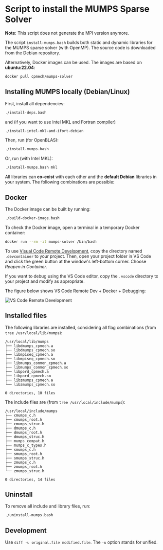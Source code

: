 # Script to install the MUMPS Sparse Solver

**Note:** This script does not generate the MPI version anymore.

The script `install-mumps.bash` builds both static and dynamic libraries for the MUMPS sparse solver (with OpenMP). The source code is downloaded from the Debian repository.

Alternatively, Docker images can be used. The images are based on **ubuntu:22.04**:

```bash
docker pull cpmech/mumps-solver
```

## Installing MUMPS locally (Debian/Linux)

First, install all dependencies:

```bash
./install-deps.bash
```

and (if you want to use Intel MKL and Fortran compiler)

```bash
./install-intel-mkl-and-ifort-debian
```

Then, run (for OpenBLAS):

```bash
./install-mumps.bash
```

Or, run (with Intel MKL):

```bash
./install-mumps.bash mkl
```

All libraries can **co-exist** with each other and the **default Debian** libraries in your system. The following combinations are possible:

## Docker

The Docker image can be built by running:

```bash
./build-docker-image.bash
```

To check the Docker image, open a terminal in a temporary Docker container:

```bash
docker run --rm -it mumps-solver /bin/bash
```

To use [Visual Code Remote Development](https://code.visualstudio.com/docs/remote/remote-overview), copy the directory named `.devcontainer` to your project. Then, open your project folder in VS Code and click the green button at the window's left-bottom corner. Choose _Reopen in Container_.

If you want to debug using the VS Code editor, copy the `.vscode` directory to your project and modify as appropriate.

The figure below shows VS Code Remote Dev + Docker + Debugging:

![VS Code Remote Development](Script-Install-Mumps-001.gif)

## Installed files

The following libraries are installed, considering all flag combinations (from `tree /usr/local/lib/mumps`):

```text
/usr/local/lib/mumps
├── libdmumps_cpmech.a
├── libdmumps_cpmech.so
├── libmpiseq_cpmech.a
├── libmpiseq_cpmech.so
├── libmumps_common_cpmech.a
├── libmumps_common_cpmech.so
├── libpord_cpmech.a
├── libpord_cpmech.so
├── libzmumps_cpmech.a
└── libzmumps_cpmech.so

0 directories, 10 files
```

The include files are (from `tree /usr/local/include/mumps`):

```text
/usr/local/include/mumps
├── cmumps_c.h
├── cmumps_root.h
├── cmumps_struc.h
├── dmumps_c.h
├── dmumps_root.h
├── dmumps_struc.h
├── mumps_compat.h
├── mumps_c_types.h
├── smumps_c.h
├── smumps_root.h
├── smumps_struc.h
├── zmumps_c.h
├── zmumps_root.h
└── zmumps_struc.h

0 directories, 14 files
```

## Uninstall

To remove all include and library files, run:

```bash
./uninstall-mumps.bash
```

## Development

Use `diff -u original.file modified.file`. The `-u` option stands for unified.
